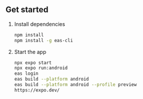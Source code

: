 ## Get started

1. Install dependencies

   ```bash
   npm install
   npm install -g eas-cli
   ```

2. Start the app

   ```bash
   npx expo start
   npx expo run:android
   eas login
   eas build --platform android
   eas build --platform android --profile preview
   https://expo.dev/
   ```

